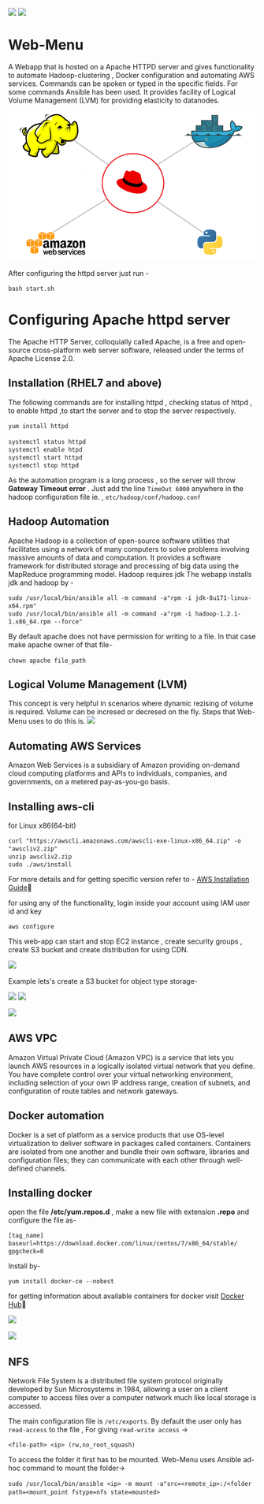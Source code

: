 ![](https://img.shields.io/badge/license-MIT-yellow) ![](https://img.shields.io/badge/python-3.8-brightgreen)
# Web-Menu
A Webapp that is hosted on a Apache HTTPD server and gives functionality to automate Hadoop-clustering , Docker configuration and automating AWS services. Commands can be spoken or typed in the specific fields. For some commands Ansible has been used.
It provides facility of Logical Volume Management (LVM) for providing elasticity to datanodes.

![](Images/web2.png)

After configuring the httpd server just run - 
```
bash start.sh
```
# Configuring Apache httpd server

The Apache HTTP Server, colloquially called Apache, is a free and open-source cross-platform web server software, released under the terms of Apache License 2.0. 

## Installation (RHEL7 and above)

The following commands are for installing httpd , checking status of httpd , to enable httpd ,to start the server and to stop the server respectively. 
```
yum install httpd 

systemctl status httpd
systemctl enable htpd
systemctl start httpd   
systemctl stop httpd
```

As the automation program is a long process , so the server will throw **Gateway Timeout error** . Just add the line `TimeOut 6000` anywhere in the hadoop configuration file ie. ,
`etc/hadoop/conf/hadoop.conf`

## Hadoop Automation

Apache Hadoop is a collection of open-source software utilities that facilitates using a network of many computers to solve problems involving massive amounts of data and computation. It provides a software framework for distributed storage and processing of big data using the MapReduce programming model.
Hadoop requires jdk 
The webapp installs jdk and hadoop by - 

```
sudo /usr/local/bin/ansible all -m command -a"rpm -i jdk-8u171-linux-x64.rpm"
sudo /usr/local/bin/ansible all -m command -a"rpm -i hadoop-1.2.1-1.x86_64.rpm --force"
```

By default apache does not have permission for writing to a file. In that case make apache owner of that file-

```chown apache file_path```

## Logical Volume Management (LVM)

This concept is very helpful in scenarios where dynamic rezising of volume is required. Volume can be incresed or decresed on the fly. Steps that Web-Menu uses to do this is.
![](Images/vl.png)

## Automating AWS Services

Amazon Web Services is a subsidiary of Amazon providing on-demand cloud computing platforms and APIs to individuals, companies, and governments, on a metered pay-as-you-go basis.

## Installing aws-cli 

for Linux x86(64-bit)

```
curl "https://awscli.amazonaws.com/awscli-exe-linux-x86_64.zip" -o "awscliv2.zip"
unzip awscliv2.zip
sudo ./aws/install
```
For more details and for getting specific version refer to - [AWS Installation Guide](https://docs.aws.amazon.com/cli/latest/userguide/install-cliv2-linux.html):page_facing_up:

for using any of the functionality, login inside your account using IAM user id and key 

```
aws configure
```
This web-app can start and stop EC2 instance , create security groups , create S3 bucket and create distribution for using CDN.

![](Images/1.png)

Example lets's create a S3 bucket for object type storage-

![](Images/4.png) ![](Images/3.png)

![](Images/78.png)

## AWS VPC

Amazon Virtual Private Cloud (Amazon VPC) is a service that lets you launch AWS resources in a logically isolated virtual network that you define. You have complete control over your virtual networking environment, including selection of your own IP address range, creation of subnets, and configuration of route tables and network gateways.

## Docker automation

Docker is a set of platform as a service products that use OS-level virtualization to deliver software in packages called containers. Containers are isolated from one another and bundle their own software, libraries and configuration files; they can communicate with each other through well-defined channels.

## Installing docker

open the file **/etc/yum.repos.d** , make a new file with extension **.repo** and configure the file as-

```
[tag_name]
baseurl=https://download.docker.com/linux/centos/7/x86_64/stable/
gpgcheck=0
```
Install by-

```
yum install docker-ce --nobest
```
for getting information about available containers for docker visit [Docker Hub](https://hub.docker.com/search?q=&type=image):whale:

![](Images/66.png)

![](Images/1.jpg)

## NFS

Network File System is a distributed file system protocol originally developed by Sun Microsystems in 1984, allowing a user on a client computer to access files over a computer network much like local storage is accessed.

The main configuration file is `/etc/exports`.  By default the user only has `read-access` to the file , For giving `read-write access` ->

```
<file-path> <ip> (rw,no_root_squash)
```

To access the folder it first has to be mounted. Web-Menu uses Ansible ad-hoc command to mount the folder->

```sudo /usr/local/bin/ansible <ip> -m mount -a"src=<remote_ip>:/<folder path=<mount_point fstype=nfs state=mounted>```
































